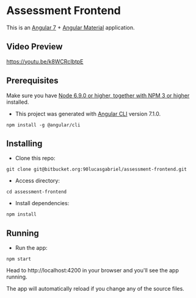 # Assessment Frontend

This is an [Angular 7](http://angular.io/) + [Angular Material](https://material.angular.io/) application. 

## Video Preview
https://youtu.be/k8WCRcIbtpE

## Prerequisites
Make sure you have [Node 6.9.0 or higher, together with NPM 3 or higher](https://nodejs.org/en/) installed.

- This project was generated with [Angular CLI](https://github.com/angular/angular-cli) version 7.1.0.
```
npm install -g @angular/cli
```
## Installing
- Clone this repo:

```
git clone git@bitbucket.org:90lucasgabriel/assessment-frontend.git
```
- Access directory:
```
cd assessment-frontend
```
- Install dependencies:
```
npm install
```
## Running
- Run the app:
```
npm start
```
Head to http://localhost:4200 in your browser and you'll see the app running.

The app will automatically reload if you change any of the source files.
